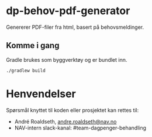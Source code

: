 # dp-behov-pdf-generator

Genererer PDF-filer fra html, basert på behovsmeldinger.

## Komme i gang

Gradle brukes som byggverktøy og er bundlet inn.

`./gradlew build`


# Henvendelser

Spørsmål knyttet til koden eller prosjektet kan rettes til:

* André Roaldseth, andre.roaldseth@nav.no
* NAV-intern slack-kanal: #team-dagpenger-behandling

